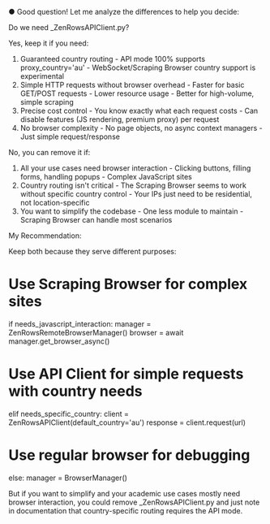 <!-- ---
!-- Timestamp: 2025-07-31 22:27:50
!-- Author: ywatanabe
!-- File: /home/ywatanabe/proj/scitex_repo/src/scitex/scholar/browser/remote/README.md
!-- --- -->

● Good question! Let me analyze the differences to help you decide:

  Do we need _ZenRowsAPIClient.py?

  Yes, keep it if you need:

  1. Guaranteed country routing
    - API mode 100% supports proxy_country='au'
    - WebSocket/Scraping Browser country support is experimental
  2. Simple HTTP requests without browser overhead
    - Faster for basic GET/POST requests
    - Lower resource usage
    - Better for high-volume, simple scraping
  3. Precise cost control
    - You know exactly what each request costs
    - Can disable features (JS rendering, premium proxy) per request
  4. No browser complexity
    - No page objects, no async context managers
    - Just simple request/response

  No, you can remove it if:

  1. All your use cases need browser interaction
    - Clicking buttons, filling forms, handling popups
    - Complex JavaScript sites
  2. Country routing isn't critical
    - The Scraping Browser seems to work without specific country control
    - Your IPs just need to be residential, not location-specific
  3. You want to simplify the codebase
    - One less module to maintain
    - Scraping Browser can handle most scenarios

  My Recommendation:

  Keep both because they serve different purposes:

  # Use Scraping Browser for complex sites
  if needs_javascript_interaction:
      manager = ZenRowsRemoteBrowserManager()
      browser = await manager.get_browser_async()

  # Use API Client for simple requests with country needs  
  elif needs_specific_country:
      client = ZenRowsAPIClient(default_country='au')
      response = client.request(url)

  # Use regular browser for debugging
  else:
      manager = BrowserManager()

  But if you want to simplify and your academic use cases mostly need browser interaction, you could remove
  _ZenRowsAPIClient.py and just note in documentation that country-specific routing requires the API mode.

<!-- EOF -->